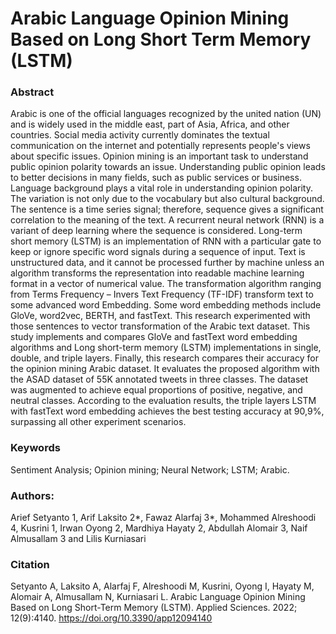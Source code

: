 # Arabic Language Opinion Mining Based on Long Short Term Memory (LSTM)

### Abstract
Arabic is one of the official languages recognized by the united nation (UN) and is widely used in the middle east, part of Asia, Africa, and other countries. Social media activity currently dominates the textual communication on the internet and potentially represents people's views about specific issues. Opinion mining is an important task to understand public opinion polarity towards an issue. Understanding public opinion leads to better decisions in many fields, such as public services or business. Language background plays a vital role in understanding opinion polarity. The variation is not only due to the vocabulary but also cultural background. The sentence is a time series signal; therefore, sequence gives a significant correlation to the meaning of the text. A recurrent neural network (RNN) is a variant of deep learning where the sequence is considered. Long-term short memory (LSTM) is an implementation of RNN with a particular gate to keep or ignore specific word signals during a sequence of input. Text is unstructured data, and it cannot be processed further by machine unless an algorithm transforms the representation into readable machine learning format in a vector of numerical value. The transformation algorithm ranging from Terms Frequency – Invers Text Frequency (TF-IDF) transform text to some advanced word Embedding. Some word embedding methods include GloVe, word2vec, BERTH, and fastText. This research experimented with those sentences to vector transformation of the Arabic text dataset. This study implements and compares GloVe and fastText word embedding algorithms and Long short-term memory (LSTM) implementations in single, double, and triple layers. Finally, this research compares their accuracy for the opinion mining Arabic dataset. It evaluates the proposed algorithm with the ASAD dataset of 55K annotated tweets in three classes. The dataset was augmented to achieve equal proportions of positive, negative, and neutral classes. According to the evaluation results, the triple layers LSTM with fastText word embedding achieves the best testing accuracy at 90,9%, surpassing all other experiment scenarios.

### Keywords
Sentiment Analysis; Opinion mining; Neural Network; LSTM; Arabic.

### Authors:
Arief Setyanto 1, Arif Laksito 2*, Fawaz Alarfaj 3*, Mohammed Alreshoodi 4, Kusrini 1, Irwan Oyong 2, Mardhiya Hayaty 2, Abdullah Alomair 3, Naif Almusallam 3 and Lilis Kurniasari

### Citation
Setyanto A, Laksito A, Alarfaj F, Alreshoodi M, Kusrini, Oyong I, Hayaty M, Alomair A, Almusallam N, Kurniasari L. Arabic Language Opinion Mining Based on Long Short-Term Memory (LSTM). Applied Sciences. 2022; 12(9):4140. https://doi.org/10.3390/app12094140
